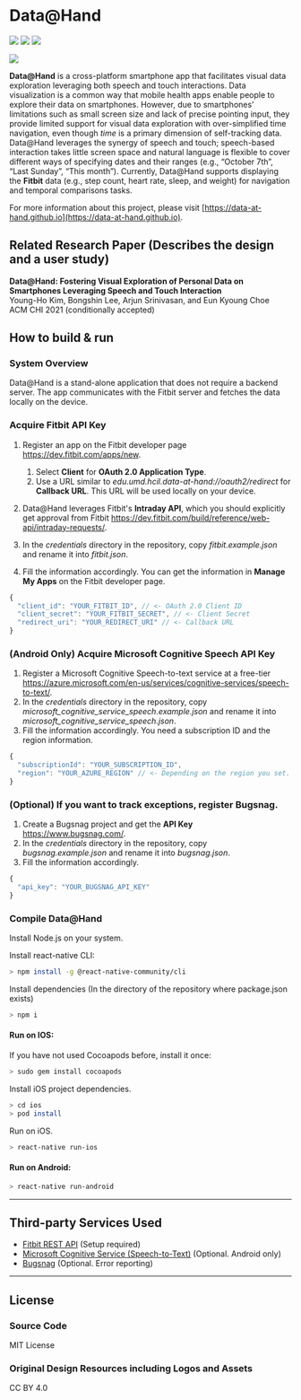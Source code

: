 # Data@Hand

<img src="https://img.shields.io/badge/platform-ios%7Candroid-green"/> <img src="https://img.shields.io/badge/framework-react%20native-blue"/> <img src="https://img.shields.io/badge/language-typescript%20%7C%20swift%20%7C%20java-lightblue"/> 

<img src="https://github.com/muclipse/data-at-hand-mobile/blob/master/teaser_revised.jpg"/>

**Data@Hand** is a cross-platform smartphone app that facilitates visual data exploration leveraging both speech and touch interactions. Data visualization is a common way that mobile health apps enable people to explore their data on smartphones. However, due to smartphones’ limitations such as small screen size and lack of precise pointing input, they provide limited support for visual data exploration with over-simplified time navigation, even though *time* is a primary dimension of self-tracking data. Data@Hand leverages the synergy of speech and touch; speech-based interaction takes little screen space and natural language is flexible to cover different ways of specifying dates and their ranges (e.g., “October 7th”, “Last Sunday”, “This month”). Currently, Data@Hand supports displaying the **Fitbit** data (e.g., step count, heart rate, sleep, and weight) for navigation and temporal comparisons tasks.

For more information about this project, please visit [https://data-at-hand.github.io](https://data-at-hand.github.io).


## Related Research Paper (Describes the design and a user study)
**Data@Hand: Fostering Visual Exploration of Personal Data on Smartphones Leveraging Speech and Touch Interaction**<br>
Young-Ho Kim, Bongshin Lee, Arjun Srinivasan, and Eun Kyoung Choe<br>
ACM CHI 2021 (conditionally accepted)


## How to build & run

### System Overview
Data@Hand is a stand-alone application that does not require a backend server. The app communicates with the Fitbit server and fetches the data locally on the device.

### Acquire Fitbit API Key
1. Register an app on the Fitbit developer page https://dev.fitbit.com/apps/new.
    1. Select **Client** for **OAuth 2.0 Application Type**.
    1. Use a URL similar to *edu.umd.hcil.data-at-hand://oauth2/redirect* for **Callback URL**. This URL will be used locally on your device.
    
1. Data@Hand leverages Fitbit's **Intraday API**, which you should explicitly get approval from Fitbit https://dev.fitbit.com/build/reference/web-api/intraday-requests/.
1. In the *credentials* directory in the repository, copy *fitbit.example.json* and rename it into *fitbit.json*.
1. Fill the information accordingly. You can get the information in **Manage My Apps** on the Fitbit developer page.
  ```js
  {
    "client_id": "YOUR_FITBIT_ID", // <- OAuth 2.0 Client ID 
    "client_secret": "YOUR_FITBIT_SECRET", // <- Client Secret
    "redirect_uri": "YOUR_REDIRECT_URI" // <- Callback URL
  }
  ```

### (Android Only) Acquire Microsoft Cognitive Speech API Key
1. Register a Microsoft Cognitive Speech-to-text service at a free-tier https://azure.microsoft.com/en-us/services/cognitive-services/speech-to-text/.
1. In the *credentials* directory in the repository, copy *microsoft_cognitive_service_speech.example.json* and rename it into *microsoft_cognitive_service_speech.json*.
1. Fill the information accordingly. You need a subscription ID and the region information.
  ```js
  {
    "subscriptionId": "YOUR_SUBSCRIPTION_ID",
    "region": "YOUR_AZURE_REGION" // <- Depending on the region you set. e.g., "eastus"
  }
  ```

### (Optional) If you want to track exceptions, register Bugsnag.
1. Create a Bugsnag project and get the **API Key** https://www.bugsnag.com/.
1. In the *credentials* directory in the repository, copy *bugsnag.example.json* and rename it into *bugsnag.json*.
1. Fill the information accordingly.
  ```js
  {
    "api_key": "YOUR_BUGSNAG_API_KEY"
  }
  ```

### Compile Data@Hand

Install Node.js on your system.



Install react-native CLI:

  ```sh
  > npm install -g @react-native-community/cli
  ```
  
Install dependencies 
  (In the directory of the repository where package.json exists)
  ```sh
  > npm i
  ```

#### Run on IOS:

  If you have not used Cocoapods before, install it once:
  ```sh
  > sudo gem install cocoapods
  ```
  
  Install iOS project dependencies.
  ```sh
  > cd ios
  > pod install
  ```

  Run on iOS.
  ```sh
  > react-native run-ios
  ```

#### Run on Android:
  ```sh
  > react-native run-android
  ```
  

---
## Third-party Services Used
- [Fitbit REST API](https://dev.fitbit.com/build/reference/web-api/) (Setup required)
- [Microsoft Cognitive Service (Speech-to-Text)](https://azure.microsoft.com/en-us/services/cognitive-services/speech-to-text/) (Optional. Android only)
- [Bugsnag](https://www.bugsnag.com/) (Optional. Error reporting)



----

## License

### Source Code
MIT License

### Original Design Resources including Logos and Assets
CC BY 4.0
